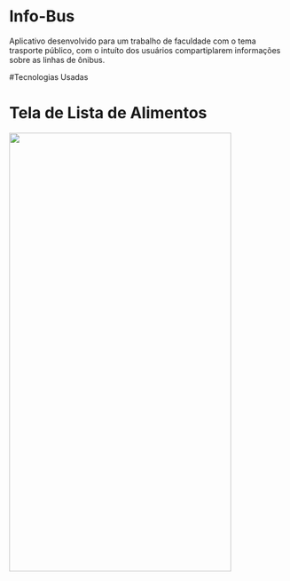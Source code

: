 # Info-Bus
Aplicativo desenvolvido para um trabalho de faculdade com o tema trasporte público, com o intuíto dos usuários compartiplarem informações sobre as linhas de ônibus.

#Tecnologias Usadas


# Tela de Lista de Alimentos
<img src="https://lh3.googleusercontent.com/d/1-ZRunAcEqfBuc-ZYqbzYFpTx6q4dwOhL" width="400" height="790">

